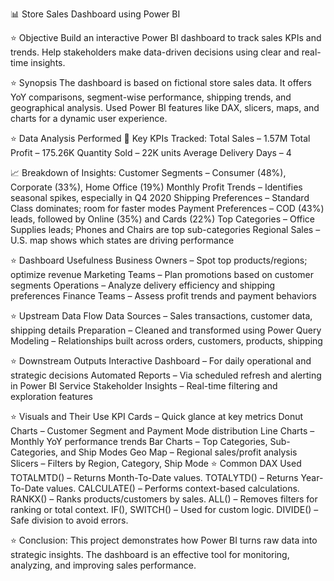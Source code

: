 📊 Store Sales Dashboard using Power BI

⭐ Objective
Build an interactive Power BI dashboard to track sales KPIs and trends.
Help stakeholders make data-driven decisions using clear and real-time insights.

⭐ Synopsis
The dashboard is based on fictional store sales data.
It offers YoY comparisons, segment-wise performance, shipping trends, and geographical analysis.
Used Power BI features like DAX, slicers, maps, and charts for a dynamic user experience.

⭐ Data Analysis Performed
🔢 Key KPIs Tracked:
Total Sales – 1.57M
Total Profit – 175.26K
Quantity Sold – 22K units
Average Delivery Days – 4

📈 Breakdown of Insights:
Customer Segments – Consumer (48%), Corporate (33%), Home Office (19%)
Monthly Profit Trends – Identifies seasonal spikes, especially in Q4 2020
Shipping Preferences – Standard Class dominates; room for faster modes
Payment Preferences – COD (43%) leads, followed by Online (35%) and Cards (22%)
Top Categories – Office Supplies leads; Phones and Chairs are top sub-categories
Regional Sales – U.S. map shows which states are driving performance

⭐ Dashboard Usefulness
Business Owners – Spot top products/regions; optimize revenue
Marketing Teams – Plan promotions based on customer segments
Operations – Analyze delivery efficiency and shipping preferences
Finance Teams – Assess profit trends and payment behaviors

⭐ Upstream Data Flow
Data Sources – Sales transactions, customer data, shipping details
Preparation – Cleaned and transformed using Power Query
Modeling – Relationships built across orders, customers, products, shipping

⭐ Downstream Outputs
Interactive Dashboard – For daily operational and strategic decisions
Automated Reports – Via scheduled refresh and alerting in Power BI Service
Stakeholder Insights – Real-time filtering and exploration features

⭐ Visuals and Their Use
KPI Cards – Quick glance at key metrics
Donut Charts – Customer Segment and Payment Mode distribution
Line Charts – Monthly YoY performance trends
Bar Charts – Top Categories, Sub-Categories, and Ship Modes
Geo Map – Regional sales/profit analysis
Slicers – Filters by Region, Category, Ship Mode
⭐ Common DAX Used
TOTALMTD() – Returns Month-To-Date values.
TOTALYTD() – Returns Year-To-Date values.
CALCULATE() – Performs context-based calculations.
RANKX() – Ranks products/customers by sales.
ALL() – Removes filters for ranking or total context.
IF(), SWITCH() – Used for custom logic.
DIVIDE() – Safe division to avoid errors.

⭐ Conclusion:
This project demonstrates how Power BI turns raw data into strategic insights.
The dashboard is an effective tool for monitoring, analyzing, and improving sales performance.





